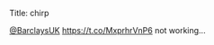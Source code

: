 Title: chirp

<a href="http://twitter.com/BarclaysUK">@BarclaysUK</a> <a href="https://t.co/MxprhrVnP6">https://t.co/MxprhrVnP6</a> not working...
